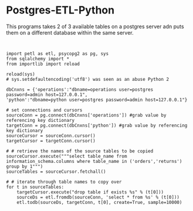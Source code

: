 # Postgres-ETL-Python

This programs takes 2 of 3 available tables on a postgres server adn puts them on a different database within the same server.  

```#Simple Extract & Load Python Program


import petl as etl, psycopg2 as pg, sys
from sqlalchemy import *
from importlib import reload

reload(sys)
# sys.setdefaultencoding('utf8') was seen as an abuse Python 2

dbCnxns = {'operations':"dbname=operations user=postgres password=admin host=127.0.0.1",
'python':"dbname=python user=postgres password=admin host=127.0.0.1"}

# set connections and cursors
sourceConn = pg.connect(dbCnxns['operations']) #grab value by referencing key dictionary
targetConn = pg.connect(dbCnxns['python']) #grab value by referencing key dictionary
sourceCursor = sourceConn.cursor()
targetCursor = targetConn.cursor()

# # retrieve the names of the source tables to be copied
sourceCursor.execute("""select table_name from information_schema.columns where table_name in ('orders','returns') group by 1""")
sourceTables = sourceCursor.fetchall()

# # iterate through table names to copy over
for t in sourceTables:
    targetCursor.execute("drop table if exists %s" % (t[0]))
    sourceDs = etl.fromdb(sourceConn, 'select * from %s' % (t[0]))
    etl.todb(sourceDs, targetConn, t[0], create=True, sample=10000)

```
